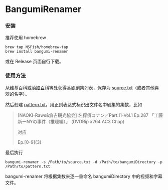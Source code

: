 # BangumiRenamer

### 安装

推荐使用 homebrew
```shell
brew tap NSFish/homebrew-tap
brew install bangumi-renamer
```

或在 Release 页面自行下载。

### 使用方法

从维基百科或[萌娘百科](https://zh.moegirl.org/zh-hans/Mainpage)等处获得番剧剧集列表，保存为 [source.txt](https://github.com/NSFish/BangumiRenamer/blob/master/TestCase/source.txt)（或者其他喜欢的名字）。

然后创建 [pattern.txt](https://github.com/NSFish/BangumiRenamer/blob/master/TestCase/pattern.txt)，用正则表达式标识出文件名中剧集的集数，比如

>[NAOKI-Raws&倉吉観光協会] 名探偵コナン／Part.11-Vol.1 Ep.287 「工藤新一NYの事件（推理編）」 (DVDRip x264 AC3 Chap) 
>
> 对应
>
> Ep.[0-9]{3}

最后执行

```shell
bangumi-renamer -s /Path/to/source.txt -d /Path/to/bangumiDirectory -p /Path/to/pattern.txt
```

bangumi-renamer 将根据集数来逐一重命名 bangumiDirectory 中的视频和字幕文件。
